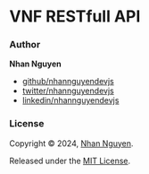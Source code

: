 # VNF RESTfull API

### Author

**Nhan Nguyen**

* [github/nhannguyendevjs](https://github.com/nhannguyendevjs)
* [twitter/nhannguyendevjs](https://twitter.com/nhannguyendevjs)
* [linkedin/nhannguyendevjs](https://www.linkedin.com/in/nhannguyendevjs)

### License

Copyright © 2024, [Nhan Nguyen](https://github.com/nhannguyendevjs).

Released under the [MIT License](LICENSE).
